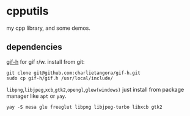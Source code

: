 # cpputils

my cpp library, and some demos.

## dependencies

[gif-h](https://github.com/charlietangora/gif-h) for gif r/w. install from git:

```shell
git clone git@github.com:charlietangora/gif-h.git
sudo cp gif-h/gif.h /usr/local/include/
```

`libpng`,`libjpeg`,`xcb`,`gtk2`,`opengl`,`glew(windows)` just install from package manager like `apt` or `yay`.

```shell
yay -S mesa glu freeglut libpng libjpeg-turbo libxcb gtk2
```

